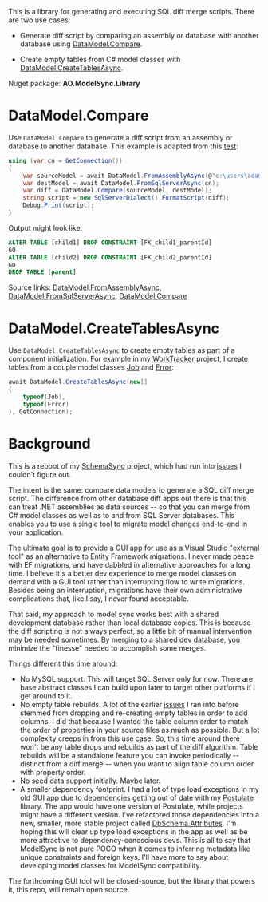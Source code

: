 This is a library for generating and executing SQL diff merge scripts. There are two use cases:

- Generate diff script by comparing an assembly or database with another database using [DataModel.Compare](https://github.com/adamosoftware/ModelSync/blob/master/ModelSync.Library/Models/DataModel_Compare.cs#L8).

- Create empty tables from C# model classes with [DataModel.CreateTablesAsync](https://github.com/adamosoftware/ModelSync/blob/master/ModelSync.Library/Models/DataModel_Create.cs#L21). 

Nuget package: **AO.ModelSync.Library**

# DataModel.Compare
Use `DataModel.Compare` to generate a diff script from an assembly or database to another database. This example is adapted from this [test](https://github.com/adamosoftware/ModelSync/blob/master/Testing/ModelComparison.cs#L325):
```csharp
using (var cn = GetConnection())
{
    var sourceModel = await DataModel.FromAssemblyAsync(@"c:\users\adam\repos\whatever.dll");
    var destModel = await DataModel.FromSqlServerAsync(cn);
    var diff = DataModel.Compare(sourceModel, destModel);    
    string script = new SqlServerDialect().FormatScript(diff);
    Debug.Print(script);
}
```
Output might look like:
```sql
ALTER TABLE [child1] DROP CONSTRAINT [FK_child1_parentId]
GO
ALTER TABLE [child2] DROP CONSTRAINT [FK_child2_parentId]
GO
DROP TABLE [parent]
```
Source links: [DataModel.FromAssemblyAsync](https://github.com/adamosoftware/ModelSync/blob/master/ModelSync.Library/Models/DataModel.cs#L36), [DataModel.FromSqlServerAsync](https://github.com/adamosoftware/ModelSync/blob/master/ModelSync.Library/Models/DataModel.cs#L24), [DataModel.Compare](https://github.com/adamosoftware/ModelSync/blob/master/ModelSync.Library/Models/DataModel_Compare.cs#L8)

# DataModel.CreateTablesAsync
Use `DataModel.CreateTablesAsync` to create empty tables as part of a component initialization. For example in my [WorkTracker](https://github.com/adamosoftware/WorkTracker/blob/master/WorkTracker.Library/JobManager.cs#L32) project, I create tables from a couple model classes [Job](https://github.com/adamosoftware/WorkTracker/blob/master/WorkTracker.Library/Models/Job.cs) and [Error](https://github.com/adamosoftware/WorkTracker/blob/master/WorkTracker.Library/Models/Error.cs):

```csharp
await DataModel.CreateTablesAsync(new[]
{
    typeof(Job),
    typeof(Error)
}, GetConnection);

```

# Background
This is a reboot of my [SchemaSync](https://github.com/adamosoftware/SchemaSync) project, which had run into [issues](https://github.com/adamosoftware/SchemaSync/issues) I couldn't figure out.

The intent is the same: compare data models to generate a SQL diff merge script. The difference from other database diff apps out there is that this can treat .NET assemblies as data sources -- so that you can merge from C# model classes as well as to and from SQL Server databases. This enables you to use a single tool to migrate model changes end-to-end in your application.

The ultimate goal is to provide a GUI app for use as a Visual Studio "external tool" as an alternative to Entity Framework migrations. I never made peace with EF migrations, and have dabbled in alternative approaches for a long time. I believe it's a better dev experience to merge model classes on demand with a GUI tool rather than interrupting flow to write migrations. Besides being an interruption, migrations have their own administrative complications that, like I say, I never found acceptable.

That said, my approach to model sync works best with a shared development database rather than local database copies. This is because the diff scripting is not always perfect, so a little bit of manual intervention may be needed sometimes. By merging to a shared dev database, you minimize the "finesse" needed to accomplish some merges.

Things different this time around:

- No MySQL support. This will target SQL Server only for now. There are base abstract classes I can build upon later to target other platforms if I get around to it.
- No empty table rebuilds. A lot of the earlier [issues](https://github.com/adamosoftware/SchemaSync/issues) I ran into before stemmed from dropping and re-creating empty tables in order to add columns. I did that because I wanted the table column order to match the order of properties in your source files as much as possible. But a lot complexity creeps in from this use case. So, this time around there won't be any table drops and rebuilds as part of the diff algorithm. Table rebuilds will be a standalone feature you can invoke periodically -- distinct from a diff merge -- when you want to align table column order with property order.
- No seed data support initially. Maybe later.
- A smaller dependency footprint. I had a lot of type load exceptions in my old GUI app due to dependencies getting out of date with my [Postulate](https://github.com/adamosoftware/Postulate) library. The app would have one version of Postulate, while projects might have a different version. I've refactored those dependencies into a new, smaller, more stable project called [DbSchema.Attributes](https://github.com/adamosoftware/DbSchema.Attributes). I'm hoping this will clear up type load exceptions in the app as well as be more attractive to dependency-concscious devs. This is all to say that ModelSync is not pure POCO when it comes to inferring metadata like unique constraints and foreign keys. I'll have more to say about developing model classes for ModelSync compatibility.

The forthcoming GUI tool will be closed-source, but the library that powers it, this repo, will remain open source.

